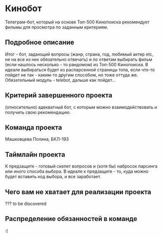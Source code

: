 # Кинобот

Телеграм-бот, который на основе Топ-500 Кинопоиска рекомендует фильмы для просмотра по заданным критериям.

## Подробное описание

Итог - бот, задающий вопросы (жанр, страна, год, любимый актер etc, не на все из них обязательно отвечать) и по ответам выбирать фильм (если нашлось несколько - то рандомом) из Топ-500 Кинопоиска. В идеале выбираться будет из распарсенной страницы топа, если что-то пойдет не так - каким-то другим способом, но тоже оттуда же. Обязательный модуль - telebot, дальше как пойдет...

## Критерий завершенного проекта

(относительно) адекватный бот, с которым можно взаимодействовать и получить свою рекомендацию.

## Команда проекта

Машковцева Полина, БКЛ-193

## Таймлайн проекта

К предзащите - готовый скелет вопросов и (хотя бы) набросок парсинга или иного способа выбора. В идеале к предзащите - то, куда можно будет вставить код выбора, и все заработает.

## Чего вам не хватает для реализации проекта

??? to be discovered

## Распределение обязанностей в команде

:(
